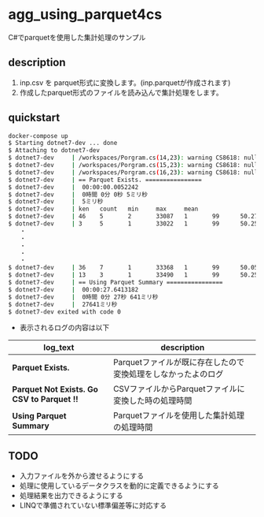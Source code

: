 # agg_using_parquet4cs
C#でparquetを使用した集計処理のサンプル

## description
1. inp.csv を parquet形式に変換します。(inp.parquetが作成されます)
2. 作成したparquet形式のファイルを読み込んで集計処理をします。

## quickstart
``` sh
docker-compose up 
$ Starting dotnet7-dev ... done
$ Attaching to dotnet7-dev
$ dotnet7-dev     | /workspaces/Porgram.cs(14,23): warning CS8618: null 非許容の プロパティ 'Ken' には、コンストラクターの終了時に null 以外の値が入っていなければなりません。プロパティ を Null 許容として宣言することをご検討ください。 [/workspaces/workspaces.csproj]
$ dotnet7-dev     | /workspaces/Porgram.cs(15,23): warning CS8618: null 非許容の プロパティ 'Rou' には、コンストラクターの終了時に null 以外の値が入っていなければなりません。プロパティ を Null 許容として宣言することをご検討ください。 [/workspaces/workspaces.csproj]
$ dotnet7-dev     | /workspaces/Porgram.cs(16,23): warning CS8618: null 非許容の プロパティ 'Sei' には、コンストラクターの終了時に null 以外の値が入っていなければなりません。プロパティ を Null 許容として宣言することをご検討ください。 [/workspaces/workspaces.csproj]
$ dotnet7-dev     | == Parquet Exists. ================
$ dotnet7-dev     |  00:00:00.0052242 
$ dotnet7-dev     |  0時間 0分 0秒 5ミリ秒
$ dotnet7-dev     |  5ミリ秒
$ dotnet7-dev     | ken   count   min     max     mean
$ dotnet7-dev     | 46    5       2       33087   1       99      50.27871973887025
$ dotnet7-dev     | 3     5       1       33022   1       99      50.25855490279208
　　・
　　・
　　・
　　・
　　・
$ dotnet7-dev     | 36    7       1       33368   1       99      50.05247542555742
$ dotnet7-dev     | 13    3       1       33490   1       99      50.256225739026576
$ dotnet7-dev     | == Using Parquet Summary ================
$ dotnet7-dev     |  00:00:27.6413182 
$ dotnet7-dev     |  0時間 0分 27秒 641ミリ秒
$ dotnet7-dev     |  27641ミリ秒
$ dotnet7-dev exited with code 0

```

- 表示されるログの内容は以下

| log_text | description |
| --------- | ---------- |
| **Parquet Exists.** | Parquetファイルが既に存在したので変換処理をしなかったよのログ |
| **Parquet Not Exists. Go CSV to Parquet !!** | CSVファイルからParquetファイルに変換した時の処理時間 |
| **Using Parquet Summary** | Parquetファイルを使用した集計処理の処理時間 |

## TODO
- 入力ファイルを外から渡せるようにする
- 処理に使用しているデータクラスを動的に定義できるようにする
- 処理結果を出力できるようにする
- LINQで準備されていない標準偏差等に対応する

